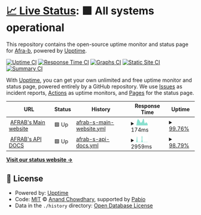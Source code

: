 # [📈 Live Status](https://demo.upptime.js.org): <!--live status--> **🟩 All systems operational**

This repository contains the open-source uptime monitor and status page for [Afra-b](https://demo.upptime.js.org), powered by [Upptime](https://github.com/upptime/upptime).

[![Uptime CI](https://github.com/Afra-b/afrab-status-page/workflows/Uptime%20CI/badge.svg)](https://github.com/Afra-b/afrab-status-page/actions?query=workflow%3A%22Uptime+CI%22)
[![Response Time CI](https://github.com/Afra-b/afrab-status-page/workflows/Response%20Time%20CI/badge.svg)](https://github.com/Afra-b/afrab-status-page/actions?query=workflow%3A%22Response+Time+CI%22)
[![Graphs CI](https://github.com/Afra-b/afrab-status-page/workflows/Graphs%20CI/badge.svg)](https://github.com/Afra-b/afrab-status-page/actions?query=workflow%3A%22Graphs+CI%22)
[![Static Site CI](https://github.com/Afra-b/afrab-status-page/workflows/Static%20Site%20CI/badge.svg)](https://github.com/Afra-b/afrab-status-page/actions?query=workflow%3A%22Static+Site+CI%22)
[![Summary CI](https://github.com/Afra-b/afrab-status-page/workflows/Summary%20CI/badge.svg)](https://github.com/Afra-b/afrab-status-page/actions?query=workflow%3A%22Summary+CI%22)

With [Upptime](https://upptime.js.org), you can get your own unlimited and free uptime monitor and status page, powered entirely by a GitHub repository. We use [Issues](https://github.com/Afra-b/afrab-status-page/issues) as incident reports, [Actions](https://github.com/Afra-b/afrab-status-page/actions) as uptime monitors, and [Pages](https://demo.upptime.js.org) for the status page.

<!--start: status pages-->
<!-- This summary is generated by Upptime (https://github.com/upptime/upptime) -->
<!-- Do not edit this manually, your changes will be overwritten -->
<!-- prettier-ignore -->
| URL | Status | History | Response Time | Uptime |
| --- | ------ | ------- | ------------- | ------ |
| <img alt="" src="https://icons.duckduckgo.com/ip3/website-three-iota-94.vercel.app.ico" height="13"> [AFRAB's Main website](https://website-three-iota-94.vercel.app/) | 🟩 Up | [afrab-s-main-website.yml](https://github.com/Afra-b/afrab-status-page/commits/HEAD/history/afrab-s-main-website.yml) | <details><summary><img alt="Response time graph" src="./graphs/afrab-s-main-website/response-time-week.png" height="20"> 174ms</summary><br><a href="https://Afra-b.github.io/afrab-status-page/history/afrab-s-main-website"><img alt="Response time 157" src="https://img.shields.io/endpoint?url=https%3A%2F%2Fraw.githubusercontent.com%2FAfra-b%2Fafrab-status-page%2FHEAD%2Fapi%2Fafrab-s-main-website%2Fresponse-time.json"></a><br><a href="https://Afra-b.github.io/afrab-status-page/history/afrab-s-main-website"><img alt="24-hour response time 64" src="https://img.shields.io/endpoint?url=https%3A%2F%2Fraw.githubusercontent.com%2FAfra-b%2Fafrab-status-page%2FHEAD%2Fapi%2Fafrab-s-main-website%2Fresponse-time-day.json"></a><br><a href="https://Afra-b.github.io/afrab-status-page/history/afrab-s-main-website"><img alt="7-day response time 174" src="https://img.shields.io/endpoint?url=https%3A%2F%2Fraw.githubusercontent.com%2FAfra-b%2Fafrab-status-page%2FHEAD%2Fapi%2Fafrab-s-main-website%2Fresponse-time-week.json"></a><br><a href="https://Afra-b.github.io/afrab-status-page/history/afrab-s-main-website"><img alt="30-day response time 175" src="https://img.shields.io/endpoint?url=https%3A%2F%2Fraw.githubusercontent.com%2FAfra-b%2Fafrab-status-page%2FHEAD%2Fapi%2Fafrab-s-main-website%2Fresponse-time-month.json"></a><br><a href="https://Afra-b.github.io/afrab-status-page/history/afrab-s-main-website"><img alt="1-year response time 157" src="https://img.shields.io/endpoint?url=https%3A%2F%2Fraw.githubusercontent.com%2FAfra-b%2Fafrab-status-page%2FHEAD%2Fapi%2Fafrab-s-main-website%2Fresponse-time-year.json"></a></details> | <details><summary><a href="https://Afra-b.github.io/afrab-status-page/history/afrab-s-main-website">99.76%</a></summary><a href="https://Afra-b.github.io/afrab-status-page/history/afrab-s-main-website"><img alt="All-time uptime 99.99%" src="https://img.shields.io/endpoint?url=https%3A%2F%2Fraw.githubusercontent.com%2FAfra-b%2Fafrab-status-page%2FHEAD%2Fapi%2Fafrab-s-main-website%2Fuptime.json"></a><br><a href="https://Afra-b.github.io/afrab-status-page/history/afrab-s-main-website"><img alt="24-hour uptime 100.00%" src="https://img.shields.io/endpoint?url=https%3A%2F%2Fraw.githubusercontent.com%2FAfra-b%2Fafrab-status-page%2FHEAD%2Fapi%2Fafrab-s-main-website%2Fuptime-day.json"></a><br><a href="https://Afra-b.github.io/afrab-status-page/history/afrab-s-main-website"><img alt="7-day uptime 99.76%" src="https://img.shields.io/endpoint?url=https%3A%2F%2Fraw.githubusercontent.com%2FAfra-b%2Fafrab-status-page%2FHEAD%2Fapi%2Fafrab-s-main-website%2Fuptime-week.json"></a><br><a href="https://Afra-b.github.io/afrab-status-page/history/afrab-s-main-website"><img alt="30-day uptime 99.95%" src="https://img.shields.io/endpoint?url=https%3A%2F%2Fraw.githubusercontent.com%2FAfra-b%2Fafrab-status-page%2FHEAD%2Fapi%2Fafrab-s-main-website%2Fuptime-month.json"></a><br><a href="https://Afra-b.github.io/afrab-status-page/history/afrab-s-main-website"><img alt="1-year uptime 99.99%" src="https://img.shields.io/endpoint?url=https%3A%2F%2Fraw.githubusercontent.com%2FAfra-b%2Fafrab-status-page%2FHEAD%2Fapi%2Fafrab-s-main-website%2Fuptime-year.json"></a></details>
| <img alt="" src="https://icons.duckduckgo.com/ip3/afrab-dev-api-v1.onrender.com.ico" height="13"> [AFRAB's API DOCS](https://afrab-dev-api-v1.onrender.com/api/swagger/) | 🟩 Up | [afrab-s-api-docs.yml](https://github.com/Afra-b/afrab-status-page/commits/HEAD/history/afrab-s-api-docs.yml) | <details><summary><img alt="Response time graph" src="./graphs/afrab-s-api-docs/response-time-week.png" height="20"> 2959ms</summary><br><a href="https://Afra-b.github.io/afrab-status-page/history/afrab-s-api-docs"><img alt="Response time 3187" src="https://img.shields.io/endpoint?url=https%3A%2F%2Fraw.githubusercontent.com%2FAfra-b%2Fafrab-status-page%2FHEAD%2Fapi%2Fafrab-s-api-docs%2Fresponse-time.json"></a><br><a href="https://Afra-b.github.io/afrab-status-page/history/afrab-s-api-docs"><img alt="24-hour response time 373" src="https://img.shields.io/endpoint?url=https%3A%2F%2Fraw.githubusercontent.com%2FAfra-b%2Fafrab-status-page%2FHEAD%2Fapi%2Fafrab-s-api-docs%2Fresponse-time-day.json"></a><br><a href="https://Afra-b.github.io/afrab-status-page/history/afrab-s-api-docs"><img alt="7-day response time 2959" src="https://img.shields.io/endpoint?url=https%3A%2F%2Fraw.githubusercontent.com%2FAfra-b%2Fafrab-status-page%2FHEAD%2Fapi%2Fafrab-s-api-docs%2Fresponse-time-week.json"></a><br><a href="https://Afra-b.github.io/afrab-status-page/history/afrab-s-api-docs"><img alt="30-day response time 2479" src="https://img.shields.io/endpoint?url=https%3A%2F%2Fraw.githubusercontent.com%2FAfra-b%2Fafrab-status-page%2FHEAD%2Fapi%2Fafrab-s-api-docs%2Fresponse-time-month.json"></a><br><a href="https://Afra-b.github.io/afrab-status-page/history/afrab-s-api-docs"><img alt="1-year response time 3187" src="https://img.shields.io/endpoint?url=https%3A%2F%2Fraw.githubusercontent.com%2FAfra-b%2Fafrab-status-page%2FHEAD%2Fapi%2Fafrab-s-api-docs%2Fresponse-time-year.json"></a></details> | <details><summary><a href="https://Afra-b.github.io/afrab-status-page/history/afrab-s-api-docs">98.79%</a></summary><a href="https://Afra-b.github.io/afrab-status-page/history/afrab-s-api-docs"><img alt="All-time uptime 98.52%" src="https://img.shields.io/endpoint?url=https%3A%2F%2Fraw.githubusercontent.com%2FAfra-b%2Fafrab-status-page%2FHEAD%2Fapi%2Fafrab-s-api-docs%2Fuptime.json"></a><br><a href="https://Afra-b.github.io/afrab-status-page/history/afrab-s-api-docs"><img alt="24-hour uptime 100.00%" src="https://img.shields.io/endpoint?url=https%3A%2F%2Fraw.githubusercontent.com%2FAfra-b%2Fafrab-status-page%2FHEAD%2Fapi%2Fafrab-s-api-docs%2Fuptime-day.json"></a><br><a href="https://Afra-b.github.io/afrab-status-page/history/afrab-s-api-docs"><img alt="7-day uptime 98.79%" src="https://img.shields.io/endpoint?url=https%3A%2F%2Fraw.githubusercontent.com%2FAfra-b%2Fafrab-status-page%2FHEAD%2Fapi%2Fafrab-s-api-docs%2Fuptime-week.json"></a><br><a href="https://Afra-b.github.io/afrab-status-page/history/afrab-s-api-docs"><img alt="30-day uptime 98.39%" src="https://img.shields.io/endpoint?url=https%3A%2F%2Fraw.githubusercontent.com%2FAfra-b%2Fafrab-status-page%2FHEAD%2Fapi%2Fafrab-s-api-docs%2Fuptime-month.json"></a><br><a href="https://Afra-b.github.io/afrab-status-page/history/afrab-s-api-docs"><img alt="1-year uptime 98.52%" src="https://img.shields.io/endpoint?url=https%3A%2F%2Fraw.githubusercontent.com%2FAfra-b%2Fafrab-status-page%2FHEAD%2Fapi%2Fafrab-s-api-docs%2Fuptime-year.json"></a></details>

<!--end: status pages-->

[**Visit our status website →**](https://demo.upptime.js.org)

## 📄 License

- Powered by: [Upptime](https://github.com/upptime/upptime)
- Code: [MIT](./LICENSE) © [Anand Chowdhary](https://anandchowdhary.com), supported by [Pabio](https://pabio.com)
- Data in the `./history` directory: [Open Database License](https://opendatacommons.org/licenses/odbl/1-0/)
